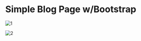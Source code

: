 # Simple Blog Page w/Bootstrap

![1](https://user-images.githubusercontent.com/64808380/118305716-06d9ff00-b4f1-11eb-838d-9a4dedfa5a79.png)


![2](https://user-images.githubusercontent.com/64808380/118305720-07729580-b4f1-11eb-8f3e-bbb423072fee.png)

